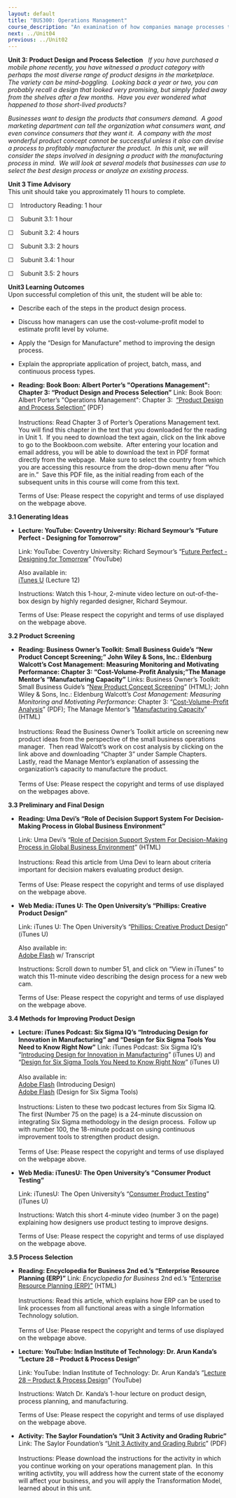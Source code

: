 ```yaml
---
layout: default
title: "BUS300: Operations Management"
course_description: "An examination of how companies manage processes to produce the products or services required by their customers. Topics include product design, supply chain management, quality, inventory, and planning."
next: ../Unit04
previous: ../Unit02
---
```

**Unit 3: Product Design and Process Selection** <span id="3"></span> 
*If you have purchased a mobile phone recently, you have witnessed a
product category with perhaps the most diverse range of product designs
in the marketplace.  The variety can be mind-boggling.  Looking back a
year or two, you can probably recall a design that looked very
promising, but simply faded away from the shelves after a few months. 
Have you ever wondered what happened to those short-lived products?*  
  
 *Businesses want to design the products that consumers demand.  A good
marketing department can tell the organization what consumers want, and
even convince consumers that they want it.  A company with the most
wonderful product concept cannot be successful unless it also can devise
a process to profitably manufacturer the product.  In this unit, we will
consider the steps involved in designing a product with the
manufacturing process in mind.  We will look at several models that
businesses can use to select the best design process or analyze an
existing process.*

**Unit 3 Time Advisory**  
This unit should take you approximately 11 hours to complete.

☐    Introductory Reading: 1 hour

☐    Subunit 3.1: 1 hour

☐    Subunit 3.2: 4 hours

☐    Subunit 3.3: 2 hours

☐    Subunit 3.4: 1 hour

☐    Subunit 3.5: 2 hours

**Unit3 Learning Outcomes**  
Upon successful completion of this unit, the student will be able to:

-   Describe each of the steps in the product design process.
-   Discuss how managers can use the cost-volume-profit model to
    estimate profit level by volume.
-   Apply the “Design for Manufacture” method to improving the design
    process.
-   Explain the appropriate application of project, batch, mass, and
    continuous process types.

-   **Reading: Book Boon: Albert Porter’s "Operations Management":
    Chapter 3: “Product Design and Process Selection”**
    Link: Book Boon: Albert Porter’s "Operations Management": Chapter
    3:  [“Product Design and Process
    Selection”](http://bookboon.com/en/textbooks/management-organisation/operations-management) (PDF)   
        
     Instructions: Read Chapter 3 of Porter’s Operations Management
    text.  You will find this chapter in the text that you downloaded
    for the reading in Unit 1.  If you need to download the text again,
    click on the link above to go to the Bookboon.com website.  After
    entering your location and email address, you will be able to
    download the text in PDF format directly from the webpage.  Make
    sure to select the country from which you are accessing this
    resource from the drop-down menu after “You are in.”  Save this PDF
    file, as the initial reading from each of the subsequent units in
    this course will come from this text.  
      
     Terms of Use: Please respect the copyright and terms of use
    displayed on the webpage above.

**3.1 Generating Ideas** <span id="3.1"></span> 
-   **Lecture: YouTube: Coventry University: Richard Seymour’s “Future
    Perfect - Designing for Tomorrow”**

    <span class="title1">Link: YouTube: Coventry University: Richard
    Seymour’s “[Future Perfect - Designing for
    Tomorrow](http://www.youtube.com/watch?v=hO4r3CZx6G0)”
    (YouTube)</span>

    Also available in:  
     [iTunes
    U](http://deimos3.apple.com/WebObjects/Core.woa/Browse/coventry.ac.uk-dz.4398072168?i=1650329176)
    (Lecture 12)  
      
     Instructions: Watch this 1-hour, 2-minute video lecture on
    out-of-the-box design by highly regarded designer, Richard Seymour.

    Terms of Use: Please respect the copyright and terms of use
    displayed on the webpage above.

**3.2 Product Screening** <span id="3.2"></span> 
-   **Reading: Business Owner’s Toolkit: Small Business Guide’s “New
    Product Concept Screening;” John Wiley & Sons, Inc.: Eldenburg
    Walcott’s Cost Management: Measuring Monitoring and Motivating
    Performance: Chapter 3: “Cost-Volume-Profit Analysis;”The Manage
    Mentor’s “Manufacturing Capacity”**
    Links: Business Owner’s Toolkit: Small Business Guide’s “[New
    Product Concept
    Screening](http://www.toolkit.com/small_business_guide/sbg.aspx?nid=P03_4025)”
    (HTML); John Wiley & Sons, Inc.: Eldenburg Walcott’s *Cost
    Management: Measuring Monitoring and Motivating Performance*:
    Chapter 3: “[Cost-Volume-Profit
    Analysis](http://www.wiley.com/college/sc/eldenburg/samp.html)”
    (PDF); The Manage Mentor’s “[Manufacturing
    Capacity](http://www.themanagementor.com/enlightenmentorareas/sm/ms/mfgcapacity.htm)”
    (HTML)  
        
     Instructions: Read the Business Owner’s Toolkit article on
    screening new product ideas from the perspective of the small
    business operations manager.  Then read Walcott’s work on cost
    analysis by clicking on the link above and downloading “Chapter 3”
    under Sample Chapters.  Lastly, read the Manage Mentor’s explanation
    of assessing the organization’s capacity to manufacture the
    product.  
        
     Terms of Use: Please respect the copyright and terms of use
    displayed on the webpages above.

**3.3 Preliminary and Final Design** <span id="3.3"></span> 
-   **Reading: Uma Devi’s “Role of Decision Support System For
    Decision-Making Process in Global Business Environment”**

    Link: Uma Devi’s “[Role of Decision Support System For
    Decision-Making Process in Global Business
    Environment](http://ezinearticles.com/?Role-of-Decision-Support-System-For-Decision-Making-Process-in-Global-Business-Environment&id=2315787)”
    (HTML)  
        
     Instructions: Read this article from Uma Devi to learn about
    criteria important for decision makers evaluating product design.  
        
     Terms of Use: Please respect the copyright and terms of use
    displayed on the webpage above.

-   **Web Media: iTunes U: The Open University’s “Phillips: Creative
    Product Design”**

    <span class="title1">Link: iTunes U: The Open University’s
    “[Phillips: Creative Product
    Design](http://deimos3.apple.com/WebObjects/Core.woa/Browse/itunes.open.ac.uk-dz.4185092889?i=1888614174)”
    (iTunes U)</span>

    Also available in:  
     [Adobe
    Flash](http://podcast.open.ac.uk/oulearn/engineering-and-technology/podcast-t211-design-creativity#%21baeca0e1d2)
    w/ Transcript

    Instructions: Scroll down to number 51, and click on “View in
    iTunes” to watch this 11-minute video describing the design process
    for a new web cam.

    Terms of Use: Please respect the copyright and terms of use
    displayed on the webpage above.

**3.4 Methods for Improving Product Design** <span id="3.4"></span> 
-   **Lecture: iTunes Podcast: Six Sigma IQ’s “Introducing Design for
    Innovation in Manufacturing” and “Design for Six Sigma Tools You
    Need to Know Right Now”**
    Link: iTunes Podcast: Six Sigma IQ’s “[Introducing Design for
    Innovation in
    Manufacturing](http://itunes.apple.com/us/podcast/introducing-design-for-innovation/id298069740?i=85299905)”
    (iTunes U) and “[Design for Six Sigma Tools You Need to Know Right
    Now](http://itunes.apple.com/us/podcast/design-for-six-sigma-tools/id298069740?i=78926731)”
    (iTunes U)  
        
     Also available in:  
     [Adobe
    Flash](http://www.blogtalkradio.com/six-sigma-iq/2010/06/08/introducing-design-for-innovation-in-manufacturing)
    (Introducing Design)  
     [Adobe
    Flash](http://www.blogtalkradio.com/six-sigma-iq/2009/12/02/design-for-six-sigma-tools-you-need-to-know-right-now)
    (Design for Six Sigma Tools)  
        
     Instructions: Listen to these two podcast lectures from Six Sigma
    IQ.  The first (Number 75 on the page) is a 24-minute discussion on
    integrating Six Sigma methodology in the design process.  Follow up
    with number 100, the 18-minute podcast on using continuous
    improvement tools to strengthen product design.  
        
     Terms of Use: Please respect the copyright and terms of use
    displayed on the webpage above.

-   **Web Media: iTunesU: The Open University’s “Consumer Product
    Testing”**

    <span class="title1">Link: iTunesU: The Open University’s “[Consumer
    Product
    Testing](http://itunes.apple.com/us/podcast/consumer-product-testing/id380225318?i=84481183)”
    (iTunes U)</span>

    Instructions: Watch this short 4-minute video (number 3 on the page)
    explaining how designers use product testing to improve designs.

    Terms of Use: Please respect the copyright and terms of use
    displayed on the webpage above.

**3.5 Process Selection** <span id="3.5"></span> 
-   **Reading: Encyclopedia for Business 2nd ed.’s “Enterprise Resource
    Planning (ERP)”**
    Link: *Encyclopedia for Business* 2nd ed.’s “[Enterprise Resource
    Planning
    (ERP)”](http://www.referenceforbusiness.com/small/Di-Eq/Enterprise-Resource-Planning-ERP.html)
    (HTML)  
        
     Instructions: Read this article, which explains how ERP can be used
    to link processes from all functional areas with a single
    Information Technology solution.  
        
     Terms of Use: Please respect the copyright and terms of use
    displayed on the webpage above.

-   **Lecture: YouTube: Indian Institute of Technology: Dr. Arun Kanda’s
    “Lecture 28 – Product & Process Design”**

    <span class="title1">Link: YouTube: Indian Institute of Technology:
    Dr. Arun Kanda’s “[Lecture 28 – Product & Process
    Design](http://www.youtube.com/watch?v=oLmSw236UFA)”
    (YouTube)</span>

    Instructions: Watch Dr. Kanda’s 1-hour lecture on product design,
    process planning, and manufacturing.

    Terms of Use: Please respect the copyright and terms of use
    displayed on the webpage above.

-   **Activity: The Saylor Foundation’s “Unit 3 Activity and Grading
    Rubric”**
    Link: The Saylor Foundation’s “[Unit 3 Activity and Grading
    Rubric](http://www.saylor.org/site/wp-content/uploads/2012/06/BUS300-Unit-3-Activity-FINAL.pdf)”
    (PDF)  
        
     Instructions: Please download the instructions for the activity in
    which you continue working on your operations management plan.  In
    this writing activtity, you will address how the current state of
    the economy will affect your business, and you will apply the
    Transformation Model, learned about in this unit.


